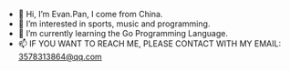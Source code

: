 - 👋 Hi, I’m Evan.Pan, I come from China.
- 👀 I’m interested in sports, music and programming.
- 🌱 I’m currently learning the Go Programming Language.
- 📫 IF YOU WANT TO REACH ME, PLEASE CONTACT WITH MY EMAIL: 3578313864@qq.com

<!---
EvanPan1997/EvanPan1997 is a ✨ special ✨ repository because its `README.md` (this file) appears on your GitHub profile.
You can click the Preview link to take a look at your changes.
--->
